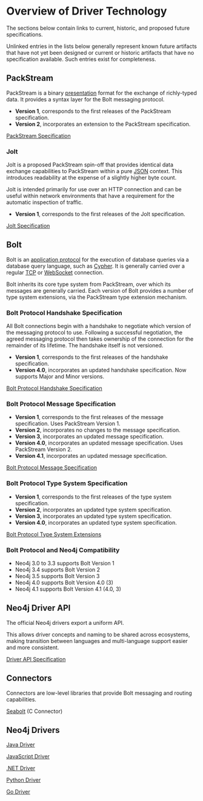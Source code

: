 # Overview of Driver Technology

The sections below contain links to current, historic, and proposed future specifications. 

Unlinked entries in the lists below generally represent known future artifacts that have not yet been designed or current or historic artifacts that have no specification available.
Such entries exist for completeness.


## PackStream

PackStream is a binary [presentation](https://en.wikipedia.org/wiki/Presentation_layer) format for the exchange of richly-typed data.
It provides a syntax layer for the Bolt messaging protocol.

- **Version 1**, corresponds to the first releases of the PackStream specification.
- **Version 2**, incorporates an extension to the PackStream specification.


[PackStream Specification](packstream/packstream-specification.md)


### Jolt

Jolt is a proposed PackStream spin-off that provides identical data exchange capabilities to PackStream within a pure [JSON](http://json.org/) context.
This introduces readability at the expense of a slightly higher byte count.

Jolt is intended primarily for use over an HTTP connection and can be useful within network environments that have a requirement for the automatic inspection of traffic.  

- **Version 1**, corresponds to the first releases of the Jolt specification.

[Jolt Specification](jolt/jolt-specification.md)


## Bolt

Bolt is an [application protocol](https://en.wikipedia.org/wiki/Application_layer) for the execution of database queries via a database query language, such as [Cypher](https://www.opencypher.org/).
It is generally carried over a regular [TCP](https://tools.ietf.org/html/rfc793) or [WebSocket](https://developer.mozilla.org/en-US/docs/Web/API/WebSockets_API) connection.

Bolt inherits its core type system from PackStream, over which its messages are generally carried.
Each version of Bolt provides a number of type system extensions, via the PackStream type extension mechanism.  

### Bolt Protocol Handshake Specification

All Bolt connections begin with a handshake to negotiate which version of the messaging protocol to use.
Following a successful negotiation, the agreed messaging protocol then takes ownership of the connection for the remainder of its lifetime.
The handshake itself is not versioned. 

* **Version 1**, corresponds to the first releases of the handshake specification.
* **Version 4.0**, incorporates an updated handshake specification. Now supports Major and Minor versions.

[Bolt Protocol Handshake Specification](bolt/bolt-protocol-handshake-specification.md)


### Bolt Protocol Message Specification

* **Version 1**, corresponds to the first releases of the message specification. Uses PackStream Version 1.
* **Version 2**, incorporates no changes to the message specification.
* **Version 3**, incorporates an updated message specification.
* **Version 4.0**, incorporates an updated message specification. Uses PackStream Version 2.
* **Version 4.1**, incorporates an updated message specification.

[Bolt Protocol Message Specification](bolt/bolt-protocol-message-specification.md)


### Bolt Protocol Type System Specification

* **Version 1**, corresponds to the first releases of the type system specification.
* **Version 2**, incorporates an updated type system specification.
* **Version 3**, incorporates an updated type system specification.
* **Version 4.0**, incorporates an updated type system specification.

[Bolt Protocol Type System Extensions](types/bolt-type-system-extensions-v1.md)


### Bolt Protocol and Neo4j Compatibility

* Neo4j 3.0 to 3.3 supports Bolt Version 1
* Neo4j 3.4 supports Bolt Version 2
* Neo4j 3.5 supports Bolt Version 3
* Neo4j 4.0 supports Bolt Version 4.0 (3)
* Neo4j 4.1 supports Bolt Version 4.1 (4.0, 3)


## Neo4j Driver API

The official Neo4j drivers export a uniform API.

This allows driver concepts and naming to be shared across ecosystems, making transition between languages and multi-language support easier and more consistent.

[Driver API Specification](driver_api/driver-api-specification.md)


## Connectors

Connectors are low-level libraries that provide Bolt messaging and routing capabilities.

[Seabolt](connectors/seabolt.md) (C Connector)


## Neo4j Drivers

[Java Driver](https://github.com/neo4j/neo4j-java-driver)

[JavaScript Driver](https://github.com/neo4j/neo4j-javascript-driver)

[.NET Driver](https://github.com/neo4j/neo4j-dotnet-driver)

[Python Driver](https://github.com/neo4j/neo4j-python-driver)

[Go Driver](https://github.com/neo4j/neo4j-go-driver)

